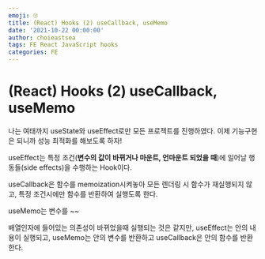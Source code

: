 ```yaml
---
emoji: 🙄
title: (React) Hooks (2) useCallback, useMemo
date: '2021-10-22 00:00:00'
author: choieastsea
tags: FE React JavaScript hooks
categories: FE
---
```


# (React) Hooks (2) useCallback, useMemo

나는 여태까지 useState와 useEffect로만 모든 프로젝트를 진행하였다. 이제 기능구현은 되니까 성능 최적화를 해보도록 하자!

useEffect는 특정 조건(**변수의 값이 바뀌거나 마운트, 언마운트 되었을 때**)에 일어날 행동들(side effects)을 수행하는 Hook이다. 

useCallback은 함수를 memoization시켜놓아 모든 렌더링 시 함수가 재실행되지 않고, 특정 조건시에만 함수를 반환하여 실행도록 한다.

useMemo는 변수를 ~~

배열인자에 들어있는 의존성이 바뀌었을때 실행되는 것은 같지만, useEffect는 안의 내용이 실행되고, useMemo는 안의 변수를 반환하고 useCallback은 안의 함수를 반환한다.

